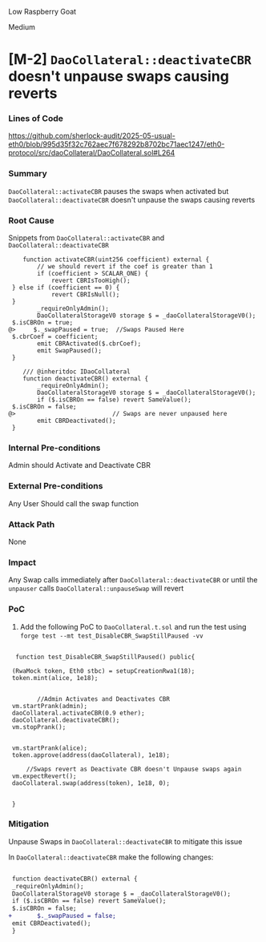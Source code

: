 Low Raspberry Goat

Medium

# [M-2] `DaoCollateral::deactivateCBR` doesn't unpause swaps causing reverts

### Lines of Code
https://github.com/sherlock-audit/2025-05-usual-eth0/blob/995d35f32c762aec7f678292b8702bc71aec1247/eth0-protocol/src/daoCollateral/DaoCollateral.sol#L264

### Summary

 `DaoCollateral::activateCBR` pauses the swaps when activated but `DaoCollateral::deactivateCBR` doesn't unpause the swaps causing reverts 


### Root Cause


Snippets from `DaoCollateral::activateCBR` and `DaoCollateral::deactivateCBR`

```solidity
    function activateCBR(uint256 coefficient) external {
        // we should revert if the coef is greater than 1
        if (coefficient > SCALAR_ONE) {
            revert CBRIsTooHigh();
 } else if (coefficient == 0) {
            revert CBRIsNull();
 }
        _requireOnlyAdmin();
        DaoCollateralStorageV0 storage $ = _daoCollateralStorageV0();
 $.isCBROn = true;
@>     $._swapPaused = true;  //Swaps Paused Here
 $.cbrCoef = coefficient;
        emit CBRActivated($.cbrCoef);
        emit SwapPaused();
 }

    /// @inheritdoc IDaoCollateral
    function deactivateCBR() external {
        _requireOnlyAdmin();
        DaoCollateralStorageV0 storage $ = _daoCollateralStorageV0();
        if ($.isCBROn == false) revert SameValue();
 $.isCBROn = false;
@>                           // Swaps are never unpaused here  
        emit CBRDeactivated();
 }
```



### Internal Pre-conditions

Admin should Activate and Deactivate CBR

### External Pre-conditions

Any User Should call the swap function

### Attack Path

None

### Impact

Any Swap calls immediately after `DaoCollateral::deactivateCBR` or until the `unpauser` calls `DaoCollateral::unpauseSwap` will revert 

### PoC


1. Add the following PoC to `DaoCollateral.t.sol` and run the test using `forge test --mt test_DisableCBR_SwapStillPaused -vv` 
   
```solidity

  function test_DisableCBR_SwapStillPaused() public{

 (RwaMock token, Eth0 stbc) = setupCreationRwa1(18);
 token.mint(alice, 1e18);
        

        //Admin Activates and Deactivates CBR
 vm.startPrank(admin);
 daoCollateral.activateCBR(0.9 ether);
 daoCollateral.deactivateCBR();
 vm.stopPrank();


 vm.startPrank(alice);
 token.approve(address(daoCollateral), 1e18);
    
     //Swaps revert as Deactivate CBR doesn't Unpause swaps again
 vm.expectRevert();
 daoCollateral.swap(address(token), 1e18, 0);


 }

```

### Mitigation

Unpause Swaps in `DaoCollateral::deactivateCBR` to mitigate this issue 

In `DaoCollateral::deactivateCBR` make the following changes:

```diff

 function deactivateCBR() external {
 _requireOnlyAdmin();
 DaoCollateralStorageV0 storage $ = _daoCollateralStorageV0();
 if ($.isCBROn == false) revert SameValue();
 $.isCBROn = false;       
+       $._swapPaused = false;
 emit CBRDeactivated();
 }

```
